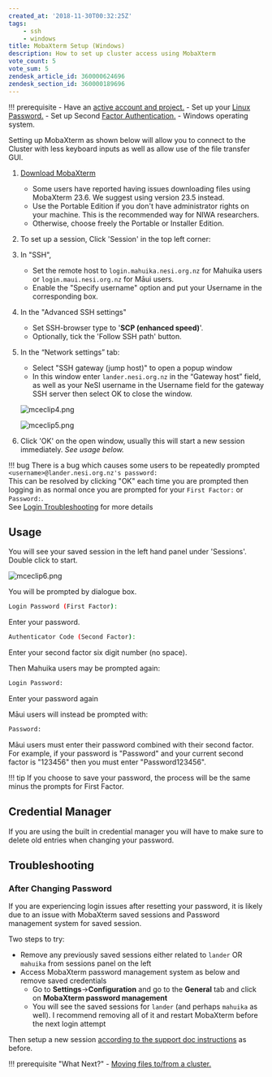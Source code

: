 ```yaml
---
created_at: '2018-11-30T00:32:25Z'
tags: 
    - ssh
    - windows
title: MobaXterm Setup (Windows)
description: How to set up cluster access using MobaXterm
vote_count: 5
vote_sum: 5
zendesk_article_id: 360000624696
zendesk_section_id: 360000189696
---
```


!!! prerequisite
     -   Have an [active account and project.](Creating_a_NeSI_Account_Profile.md)
     -   Set up your [Linux Password.](Setting_Up_and_Resetting_Your_Password.md)
     -   Set up Second [Factor Authentication.](Setting_Up_Two_Factor_Authentication.md)
     -   Windows operating system.

Setting up MobaXterm as shown below will allow you to connect to the
Cluster with less keyboard inputs as well as allow use of the file
transfer GUI.

1. [Download MobaXterm](https://mobaxterm.mobatek.net/download-home-edition.html)
    - Some users have reported having issues downloading files using
        MobaXterm 23.6. We suggest using version 23.5 instead.
    - Use the Portable Edition if you don't have administrator rights
        on your machine. This is the recommended way for NIWA
        researchers.
    - Otherwise, choose freely the Portable or Installer Edition.
2. To set up a session, Click 'Session' in the top left corner:
3. In "SSH",
    - Set the remote host to `login.mahuika.nesi.org.nz` for Mahuika
        users or `login.maui.nesi.org.nz` for Māui users.
    - Enable the "Specify username" option and put your Username in
        the corresponding box.
4. In the "Advanced SSH settings"
    - Set SSH-browser type to '**SCP (enhanced speed)**'.
    - Optionally, tick the 'Follow SSH path' button.
5. In the “Network settings” tab:
    - Select "SSH gateway (jump host)" to open a popup window
    - In this window enter `lander.nesi.org.nz` in the “Gateway host”
        field, as well as your NeSI username in the Username field for
        the gateway SSH server then select OK to close the window.

    ![mceclip4.png](MobaXterm_Setup_Windows.png)

    ![mceclip5.png](MobaXterm_Setup_Windows_0.png)

6. Click 'OK' on the open window, usually this will start a new session
    immediately. *See usage below.*

!!!  bug
     There is a bug which causes some users to be repeatedly prompted
     `<username>@lander.nesi.org.nz's password:`  
     This can be resolved by clicking "OK" each time you are prompted then
     logging in as normal once you are prompted for your `First Factor:` or
     `Password:`.  
     See [Login Troubleshooting](Login_Troubleshooting.md) for more
     details

## Usage

You will see your saved session in the left hand panel under 'Sessions'.
Double click to start.

![mceclip6.png](MobaXterm_Setup_Windows_1.png)

You will be prompted by dialogue box.

``` sh
Login Password (First Factor):
```

Enter your password.

``` sh
Authenticator Code (Second Factor):
```

Enter your second factor six digit number (no space).

Then Mahuika users may be prompted again:

``` sh
Login Password:
```

Enter your password again

Māui users will instead be prompted with:

``` sh
Password:
```

Māui users must enter their password combined with their second factor.
For example, if your password is "Password" and your current second
factor is "123456" then you must enter "Password123456".

!!! tip
     If you choose to save your password, the process will be the same
     minus the prompts for First Factor.

## Credential Manager

If you are using the built in credential manager you will have to make
sure to delete old entries when changing your password.

## Troubleshooting

### After Changing Password

If you are experiencing login issues after resetting your password, it
is likely due to an issue with MobaXterm saved sessions and Password
management system for saved session.

Two steps to try:

- Remove any previously saved sessions either related to `lander` OR
    `mahuika` from sessions panel on the left
- Access MobaXterm password management system as below and remove
    saved credentials
    - Go to **Settings**-&gt;**Configuration** and go to the
        **General** tab and click on **MobaXterm password management**
    - You will see the saved sessions for `lander` (and perhaps
        `mahuika` as well). I recommend removing all of it and restart
        MobaXterm before the next login attempt

Then setup a new session [according to the support doc instructions](MobaXterm_Setup_Windows.md)
as before.

!!! prerequisite "What Next?"
     -   [Moving files to/from a cluster.](Moving_files_to_and_from_the_cluster.md)
